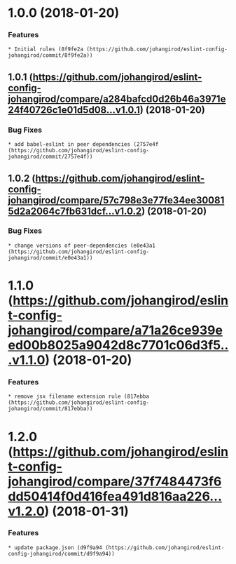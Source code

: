 <a name="1.0.0"></a>

# 1.0.0 (2018-01-20)

### Features

    * Initial rules (8f9fe2a (https://github.com/johangirod/eslint-config-johangirod/commit/8f9fe2a))

<a name="1.0.1"></a>

## 1.0.1 (https://github.com/johangirod/eslint-config-johangirod/compare/a284bafcd0d26b46a3971e24f40726c1e01d5d08...v1.0.1) (2018-01-20)

### Bug Fixes

    * add babel-eslint in peer dependencies (2757e4f (https://github.com/johangirod/eslint-config-johangirod/commit/2757e4f))

<a name="1.0.2"></a>

## 1.0.2 (https://github.com/johangirod/eslint-config-johangirod/compare/57c798e3e77fe34ee300815d2a2064c7fb631dcf...v1.0.2) (2018-01-20)

### Bug Fixes

    * change versions of peer-dependencies (e0e43a1 (https://github.com/johangirod/eslint-config-johangirod/commit/e0e43a1))

<a name="1.1.0"></a>

# 1.1.0 (https://github.com/johangirod/eslint-config-johangirod/compare/a71a26ce939eed00b8025a9042d8c7701c06d3f5...v1.1.0) (2018-01-20)

### Features

    * remove jsx filename extension rule (817ebba (https://github.com/johangirod/eslint-config-johangirod/commit/817ebba))

<a name="1.2.0"></a>

# 1.2.0 (https://github.com/johangirod/eslint-config-johangirod/compare/37f7484473f6dd50414f0d416fea491d816aa226...v1.2.0) (2018-01-31)

### Features

    * update package.json (d9f9a94 (https://github.com/johangirod/eslint-config-johangirod/commit/d9f9a94))
